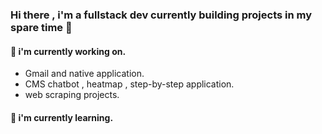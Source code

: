 ### Hi there , i'm a fullstack dev currently building projects in my spare time 👋 ###

#### 🔭 i'm currently working on.
  - Gmail and native application.
  - CMS chatbot , heatmap , step-by-step application.
  - web scraping projects.
  
#### 🌱 i'm currently learning.

<!--
**codedevbrad/codedevbrad** is a ✨ _special_ ✨ repository because its `README.md` (this file) appears on your GitHub profile.

Here are some ideas to get you started:


- 🔭 I’m currently working on
- 🌱 I’m currently learning
- 👯 I’m looking to collaborate on ...
- 🤔 I’m looking for help with ...
- 💬 Ask me about ...
- 📫 How to reach me: ...
- 😄 Pronouns: ...
- ⚡ Fun fact: ...
-->
